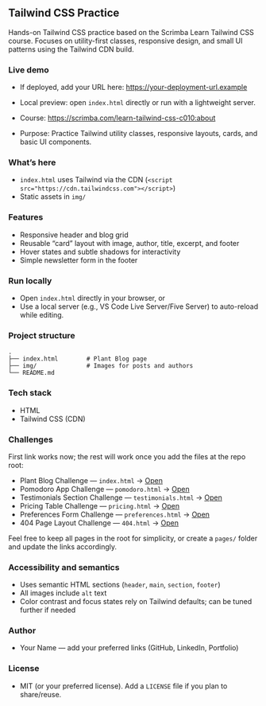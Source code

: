 ## Tailwind CSS Practice

Hands-on Tailwind CSS practice based on the Scrimba Learn Tailwind CSS course. Focuses on utility-first classes, responsive design, and small UI patterns using the Tailwind CDN build.

### Live demo

- If deployed, add your URL here: https://your-deployment-url.example
- Local preview: open `index.html` directly or run with a lightweight server.

- Course: https://scrimba.com/learn-tailwind-css-c010:about
- Purpose: Practice Tailwind utility classes, responsive layouts, cards, and basic UI components.

### What’s here

- `index.html` uses Tailwind via the CDN (`<script src="https://cdn.tailwindcss.com"></script>`)
- Static assets in `img/`

### Features

- Responsive header and blog grid
- Reusable “card” layout with image, author, title, excerpt, and footer
- Hover states and subtle shadows for interactivity
- Simple newsletter form in the footer

### Run locally

- Open `index.html` directly in your browser, or
- Use a local server (e.g., VS Code Live Server/Five Server) to auto-reload while editing.

### Project structure

```
.
├── index.html        # Plant Blog page
├── img/              # Images for posts and authors
└── README.md
```

### Tech stack

- HTML
- Tailwind CSS (CDN)

### Challenges

First link works now; the rest will work once you add the files at the repo root:

- Plant Blog Challenge — `index.html` → [Open](https://ajkendal.github.io/plant-blog-tailwind-work/)
- Pomodoro App Challenge — `pomodoro.html` → [Open](./pomodoro.html)
- Testimonials Section Challenge — `testimonials.html` → [Open](./testimonials.html)
- Pricing Table Challenge — `pricing.html` → [Open](./pricing.html)
- Preferences Form Challenge — `preferences.html` → [Open](./preferences.html)
- 404 Page Layout Challenge — `404.html` → [Open](./404.html)

Feel free to keep all pages in the root for simplicity, or create a `pages/` folder and update the links accordingly.

### Accessibility and semantics

- Uses semantic HTML sections (`header`, `main`, `section`, `footer`)
- All images include `alt` text
- Color contrast and focus states rely on Tailwind defaults; can be tuned further if needed

### Author

- Your Name — add your preferred links (GitHub, LinkedIn, Portfolio)

### License

- MIT (or your preferred license). Add a `LICENSE` file if you plan to share/reuse.
